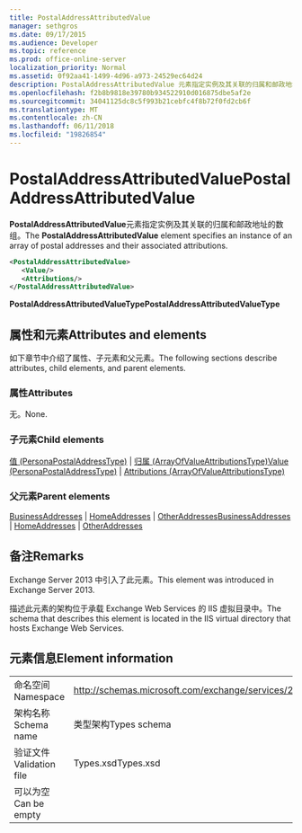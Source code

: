 ```yaml
---
title: PostalAddressAttributedValue
manager: sethgros
ms.date: 09/17/2015
ms.audience: Developer
ms.topic: reference
ms.prod: office-online-server
localization_priority: Normal
ms.assetid: 0f92aa41-1499-4d96-a973-24529ec64d24
description: PostalAddressAttributedValue 元素指定实例及其关联的归属和邮政地址的数组。
ms.openlocfilehash: f2b8b9818e39780b934522910d016875dbe5af2e
ms.sourcegitcommit: 34041125dc8c5f993b21cebfc4f8b72f0fd2cb6f
ms.translationtype: MT
ms.contentlocale: zh-CN
ms.lasthandoff: 06/11/2018
ms.locfileid: "19826854"
---
```

# <a name="postaladdressattributedvalue"></a><span data-ttu-id="0ad25-103">PostalAddressAttributedValue</span><span class="sxs-lookup"><span data-stu-id="0ad25-103">PostalAddressAttributedValue</span></span>

<span data-ttu-id="0ad25-104">**PostalAddressAttributedValue**元素指定实例及其关联的归属和邮政地址的数组。</span><span class="sxs-lookup"><span data-stu-id="0ad25-104">The **PostalAddressAttributedValue** element specifies an instance of an array of postal addresses and their associated attributions.</span></span> 
  
```XML
<PostalAddressAttributedValue>
   <Value/>
   <Attributions/>
</PostalAddressAttributedValue>
```

 <span data-ttu-id="0ad25-105">**PostalAddressAttributedValueType**</span><span class="sxs-lookup"><span data-stu-id="0ad25-105">**PostalAddressAttributedValueType**</span></span>
## <a name="attributes-and-elements"></a><span data-ttu-id="0ad25-106">属性和元素</span><span class="sxs-lookup"><span data-stu-id="0ad25-106">Attributes and elements</span></span>

<span data-ttu-id="0ad25-107">如下章节中介绍了属性、子元素和父元素。</span><span class="sxs-lookup"><span data-stu-id="0ad25-107">The following sections describe attributes, child elements, and parent elements.</span></span>
  
### <a name="attributes"></a><span data-ttu-id="0ad25-108">属性</span><span class="sxs-lookup"><span data-stu-id="0ad25-108">Attributes</span></span>

<span data-ttu-id="0ad25-109">无。</span><span class="sxs-lookup"><span data-stu-id="0ad25-109">None.</span></span>
  
### <a name="child-elements"></a><span data-ttu-id="0ad25-110">子元素</span><span class="sxs-lookup"><span data-stu-id="0ad25-110">Child elements</span></span>

<span data-ttu-id="0ad25-111">[值 (PersonaPostalAddressType)](value-personapostaladdresstype.md) | [归属 (ArrayOfValueAttributionsType)](attributions-arrayofvalueattributionstype.md)</span><span class="sxs-lookup"><span data-stu-id="0ad25-111">[Value (PersonaPostalAddressType)](value-personapostaladdresstype.md) | [Attributions (ArrayOfValueAttributionsType)](attributions-arrayofvalueattributionstype.md)</span></span>
  
### <a name="parent-elements"></a><span data-ttu-id="0ad25-112">父元素</span><span class="sxs-lookup"><span data-stu-id="0ad25-112">Parent elements</span></span>

<span data-ttu-id="0ad25-113">[BusinessAddresses](businessaddresses.md) | [HomeAddresses](homeaddresses.md) | [OtherAddresses](otheraddresses.md)</span><span class="sxs-lookup"><span data-stu-id="0ad25-113">[BusinessAddresses](businessaddresses.md) | [HomeAddresses](homeaddresses.md) | [OtherAddresses](otheraddresses.md)</span></span>
  
## <a name="remarks"></a><span data-ttu-id="0ad25-114">备注</span><span class="sxs-lookup"><span data-stu-id="0ad25-114">Remarks</span></span>

<span data-ttu-id="0ad25-115">Exchange Server 2013 中引入了此元素。</span><span class="sxs-lookup"><span data-stu-id="0ad25-115">This element was introduced in Exchange Server 2013.</span></span>
  
<span data-ttu-id="0ad25-116">描述此元素的架构位于承载 Exchange Web Services 的 IIS 虚拟目录中。</span><span class="sxs-lookup"><span data-stu-id="0ad25-116">The schema that describes this element is located in the IIS virtual directory that hosts Exchange Web Services.</span></span>
  
## <a name="element-information"></a><span data-ttu-id="0ad25-117">元素信息</span><span class="sxs-lookup"><span data-stu-id="0ad25-117">Element information</span></span>

|||
|:-----|:-----|
|<span data-ttu-id="0ad25-118">命名空间</span><span class="sxs-lookup"><span data-stu-id="0ad25-118">Namespace</span></span>  <br/> |http://schemas.microsoft.com/exchange/services/2006/types  <br/> |
|<span data-ttu-id="0ad25-119">架构名称</span><span class="sxs-lookup"><span data-stu-id="0ad25-119">Schema name</span></span>  <br/> |<span data-ttu-id="0ad25-120">类型架构</span><span class="sxs-lookup"><span data-stu-id="0ad25-120">Types schema</span></span>  <br/> |
|<span data-ttu-id="0ad25-121">验证文件</span><span class="sxs-lookup"><span data-stu-id="0ad25-121">Validation file</span></span>  <br/> |<span data-ttu-id="0ad25-122">Types.xsd</span><span class="sxs-lookup"><span data-stu-id="0ad25-122">Types.xsd</span></span>  <br/> |
|<span data-ttu-id="0ad25-123">可以为空</span><span class="sxs-lookup"><span data-stu-id="0ad25-123">Can be empty</span></span>  <br/> ||
   

